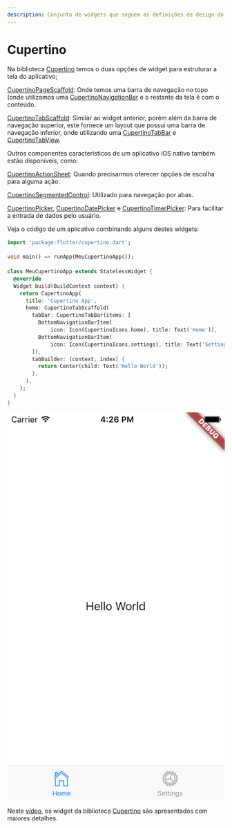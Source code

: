 ```yaml
---
description: Conjunto de widgets que seguem as definições de design do iOS.
---
```


# Cupertino

Na biblioteca [Cupertino](https://api.flutter.dev/flutter/cupertino/cupertino-library.html) temos o duas opções de widget para estruturar a tela do aplicativo;

[CupertinoPageScaffold](https://api.flutter.dev/flutter/cupertino/CupertinoPageScaffold-class.html): Onde temos uma barra de navegação no topo \(onde utilizamos uma [CupertinoNavigationBar](https://api.flutter.dev/flutter/cupertino/CupertinoNavigationBar-class.html) e o restante da tela é com o conteúdo.

[CupertinoTabScaffold](https://api.flutter.dev/flutter/cupertino/CupertinoTabScaffold-class.html): Similar ao widget anterior, porém além da barra de navegação superior, este fornece um layout que possui uma barra de navegação inferior, onde utilizando uma [CupertinoTabBar](https://api.flutter.dev/flutter/cupertino/CupertinoTabBar-class.html) e [CupertinoTabView](https://api.flutter.dev/flutter/cupertino/CupertinoTabView-class.html). 

Outros componentes característicos de um aplicativo iOS nativo também estão disponíveis, como: 

[CupertinoActionSheet](https://api.flutter.dev/flutter/cupertino/CupertinoActionSheet-class.html): Quando precisarmos oferecer opções de escolha para alguma ação.

[CupertinoSegmentedControl](https://api.flutter.dev/flutter/cupertino/CupertinoSegmentedControl-class.html): Utilizado para navegação por abas.

[CupertinoPicker](https://api.flutter.dev/flutter/cupertino/CupertinoPicker-class.html), [CupertinoDatePicker](https://api.flutter.dev/flutter/cupertino/CupertinoDatePicker-class.html) e [CupertinoTimerPicker](https://api.flutter.dev/flutter/cupertino/CupertinoTimerPicker-class.html): Para facilitar a entrada de dados pelo usuário.

Veja o código de um aplicativo combinando alguns destes widgets:

```dart
import 'package:flutter/cupertino.dart';

void main() => runApp(MeuCupertinoApp());

class MeuCupertinoApp extends StatelessWidget {
  @override
  Widget build(BuildContext context) {
    return CupertinoApp(
      title: 'Cupertino App',
      home: CupertinoTabScaffold(
        tabBar: CupertinoTabBar(items: [
          BottomNavigationBarItem(
              icon: Icon(CupertinoIcons.home), title: Text('Home')),
          BottomNavigationBarItem(
              icon: Icon(CupertinoIcons.settings), title: Text('Settings')),
        ]),
        tabBuilder: (context, index) {
          return Center(child: Text('Hello World'));
        },
      ),
    );
  }
}

```

![Aplicativo gerado pelo c&#xF3;digo acima.](../.gitbook/assets/simulator-screen-shot-iphone-5s-2020-05-19-at-13.26.51.png)

Neste [vídeo](https://www.youtube.com/watch?v=3PdUaidHc-E), os widget da biblioteca [Cupertino](https://api.flutter.dev/flutter/cupertino/cupertino-library.html) são apresentados com maiores detalhes.

